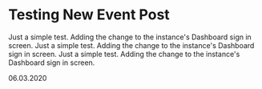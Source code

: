 # Testing New Event Post

Just a simple test. Adding the change to the instance's Dashboard sign in screen.
Just a simple test. Adding the change to the instance's Dashboard sign in screen.
Just a simple test. Adding the change to the instance's Dashboard sign in screen.

06.03.2020
